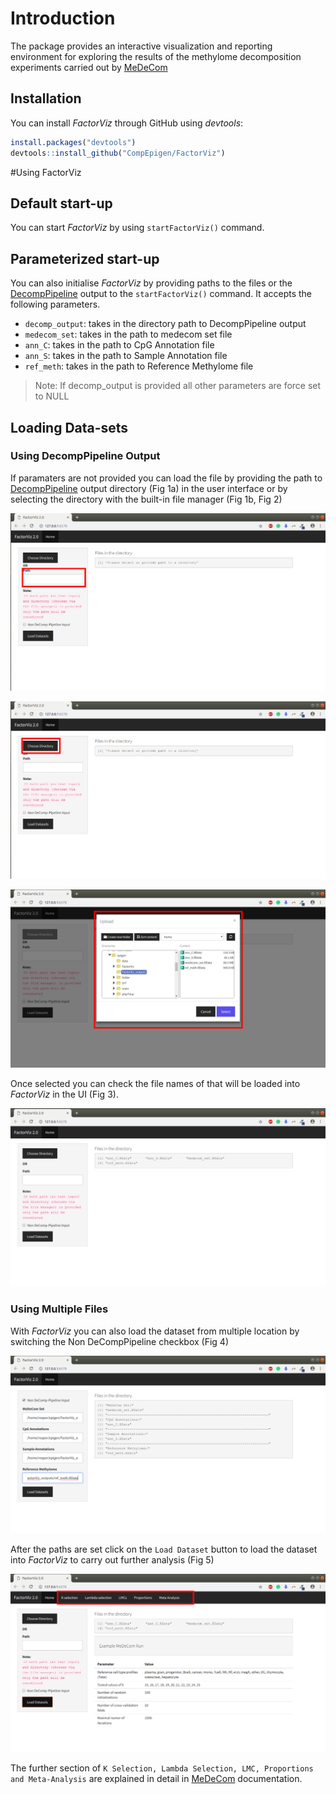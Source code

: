 
# Introduction
The package provides an interactive visualization and reporting environment for exploring the results of the methylome decomposition experiments carried out by [MeDeCom](http://public.genetik.uni-sb.de/medecom/)
## Installation
You can install *FactorViz* through GitHub using *devtools*:


```r
install.packages("devtools")
devtools::install_github("CompEpigen/FactorViz")
```

#Using FactorViz

## Default start-up
You can start *FactorViz* by using ```startFactorViz()``` command.

## Parameterized start-up
You can also initialise *FactorViz* by providing paths to the files or the [DecompPipeline](https://github.com/CompEpigen/DecompPipeline) output to the ```startFactorViz()``` command. It accepts the following parameters.

* ```decomp_output```: takes in the directory path to DecompPipeline output
* ```medecom_set```:  takes in the path to medecom set file
* ```ann_C```: takes in the path to CpG Annotation file
* ```ann_S```: takes in the path to Sample Annotation file
* ```ref_meth```: takes in the path to Reference Methylome file

> Note:
If decomp_output is provided all other parameters are force set to NULL



## Loading Data-sets
### Using DecompPipeline Output
If paramaters are not provided you can load the file by providing the path to  [DecompPipeline](https://github.com/CompEpigen/DecompPipeline) output directory (Fig 1a) in the user interface or by selecting the directory with the built-in file manager (Fig 1b, Fig 2)


![Fig 1a](images/input_directory_1.png)


![Fig 1b](images/choose_directory_1.png)


![Fig 2](images/choose_directory_2.png)




Once selected you can check the file names of that will be loaded into *FactorViz* in the UI (Fig 3).

![Fig 3](images/choose_directory_3.png)



### Using Multiple Files
With *FactorViz* you can also load the dataset from multiple location by switching the Non DeCompPipeline checkbox (Fig 4)

![Fig 4](images/multi_directory_1.png)



After the paths are set click on the ```Load Dataset``` button to load the dataset into *FactorViz* to carry out further analysis (Fig 5)

![Fig 5](images/choose_directory_4.png)





The further section of ```K Selection, Lambda Selection, LMC, Proportions and Meta-Analysis``` are explained in detail in [MeDeCom](https://github.com/lutsik/MeDeCom) documentation.
